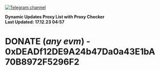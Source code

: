 [![Telegram channel](https://img.shields.io/endpoint?url=https://runkit.io/damiankrawczyk/telegram-badge/branches/master?url=https://t.me/n4z4v0d)](https://t.me/n4z4v0d) 

**Dynamic Updates Proxy List with Proxy Checker**  
**Last Updated: 17.12.23 04:57**

# DONATE (_any evm_) - 0xDEADf12DE9A24b47Da0a43E1bA70B8972F5296F2
